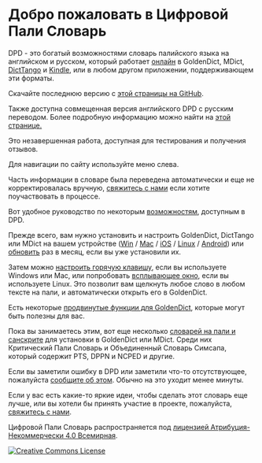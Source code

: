 # Добро пожаловать в Цифровой Пали Словарь

DPD - это богатый возможностями словарь палийского языка на английском и русском, который работает <a href='https://dpdict.net' target='_blank'>онлайн</a> в GoldenDict, MDict, [DictTango](install/android_dicttango.md) и [Kindle](install/kindle.md), или в любом другом приложении, поддерживающем эти форматы.

Скачайте последнюю версию с [этой страницы на GitHub](https://github.com/sasanarakkha/dpd-db-sbs/releases).

Также доступна совмещенная версия английского DPD с русским переводом. Более подробную информацию можно найти на [этой странице.](dpd_rus.md)

Это незавершенная работа, доступная для тестирования и получения отзывов.

Для навигации по сайту используйте меню слева.

Часть информации в словаре была переведена автоматически и еще не корректировалась вручную, [свяжитесь с нами](contact.md) если хотите поучаствовать в процессе.

Вот удобное руководство по некоторым [возможностям](features.md), доступным в DPD.

Прежде всего, вам нужно установить и настроить GoldenDict, DictTango или MDict на вашем устройстве ([Win](install/win.md) / [Mac](install/mac.md) / [iOS](install/ios.md) / [Linux](install/linux.md) / [Android](install/android_dicttango.md)) или [обновить](install/update.md) раз в месяц, если вы уже установили их.

Затем можно [настроить горячую клавишу](goldendict/hotkey.md), если вы используете Windows или Mac, или попробовать [всплывающее окно](goldendict/scan_popup.md), если вы используете Linux. Это позволит вам щелкнуть любое слово в любом тексте на пали, и автоматически открыть его в GoldenDict.

Есть некоторые [продвинутые функции для GoldenDict](goldendict/advanced.md), которые могут быть полезны для вас.

Пока вы занимаетесь этим, вот еще несколько [словарей на пали и санскрите](other_dicts.md) для установки в GoldenDict или MDict. Среди них Критический Пали Словарь и Объединенный Словарь Симсапа, который содержит PTS, DPPN и NCPED и другие.

Если вы заметили ошибку в DPD или заметили что-то отсутствующее, пожалуйста [сообщите об этом](https://docs.google.com/forms/d/1iMD9sCSWFfJAFCFYuG9HRIyrr9KFRy0nAOVApM998wM/viewform?usp=pp_url&entry.1433863141=digitalpalidictionary.github.io). Обычно на это уходит менее минуты.

Если у вас есть какие-то яркие идеи, чтобы сделать этот словарь еще лучше, или вы хотели бы принять участие в проекте, пожалуйста, [свяжитесь с нами](contact.md).

Цифровой Пали Словарь распространяется под [лицензией Атрибуция-Некоммерчески 4.0 Всемирная](http://creativecommons.org/licenses/by-nc/4.0/deed.ru).

<a rel="license" href="http://creativecommons.org/licenses/by-nc/4.0/"><img alt="Creative Commons License" style="border-width:0" src="https://i.creativecommons.org/l/by-nc/4.0/88x31.png" /></a><br />